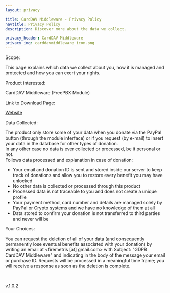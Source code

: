```yaml
---
layout: privacy

title: CardDAV Middleware - Privacy Policy
navtitle: Privacy Policy
description: Discover more about the data we collect.

privacy_header: CardDAV Middleware
privacy_img: carddavmiddleware_icon.png
---
```


<p class="title">Scope:</p>
<p class="text">This page explains which data we collect about you, how it is managed and protected and how
	you can exert your rights.</p>
<p class="title">Product interested:</p>
<p class="text">CardDAV Middleware (FreePBX Module)</p>
<p class="title">Link to Download Page:</p>
<p class="text"><a target="_blank" href="https://phonemiddleware.000webhostapp.com/releases/">Website</a>
</p>
<p class="title">Data Collected:</p>
<div class="text">
	The product only store some of your data when you donate via the PayPal button (through the
	module interface) or if you request (by e-mail) to insert your data in the database for other
	types of donation.
	<br>
	In any other case no data is ever collected or processed, be it personal or not.
	<br>
	Follows data processed and explanation in case of donation:
	<ul>
		<li>Your email and donation ID is sent and stored inside our server to keep track of donations and
			allow you to restore every benefit you may have unlocked</li>
		<li>No other data is collected or processed through this product</li>
		<li>Processed data is not traceable to you and does not create a unique profile</li>
		<li>Your payment method, card number and details are managed solely by PayPal or Crypto systems
			and we have no knowledge of them at all</li>
		<li>Data stored to confirm your donation is not transferred to third parties and never will be</li>
	</ul>
</div>
<p class="title">Your Choices:</p>
<p class="text">You can request the deletion of all of your data (and consequently permanently lose eventual
	benefits associated with your donation) by writing an email at &#60;firemetris [at] gmail.com&#62; with
	Subject: "GDPR CardDAV Middleware" and indicating in the body of the message your email or purchase ID.
	Requests will be processed in a meaningful time frame; you will receive a response as soon as the
	deletion is complete.</p>
<br>
<p class="text align-right">v.1.0.2</p>